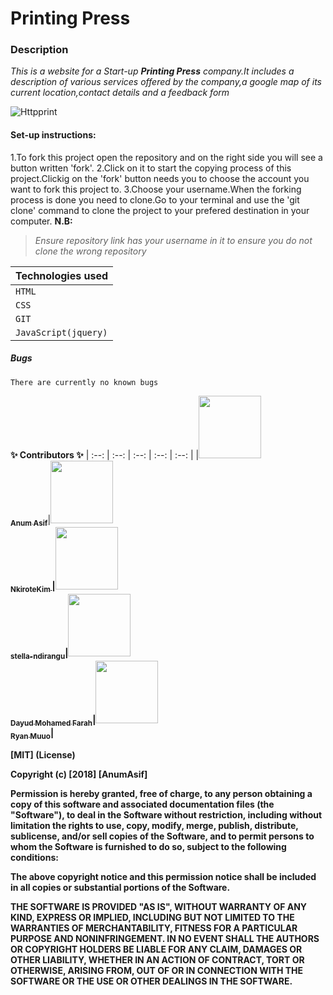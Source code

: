 # Printing Press

### Description
*This is a website for a Start-up **Printing Press** company.It includes a description of various services offered by the company,a google map of its current location,contact details and a feedback form* 

![Httpprint](https://thumbs.gfycat.com/EnchantingGrandioseBluebottlejellyfish-max-1mb.gif)

#### Set-up instructions:
 1.To fork this project open the repository and on the right side you will see a button written 'fork'.
 2.Click on it to start the copying process of this project.Clickig on the 'fork' button needs you to choose the account you want to fork this project to.
3.Choose your username.When the forking process is done you need to clone.Go to your terminal and use the 'git clone' command to clone the project to your prefered destination in your computer.
**N.B:**
> *Ensure repository link has your username in it to ensure you do not clone the wrong repository*


|**Technologies used**|
| --- |
| `HTML`|
| `CSS` |
 | `GIT` |
| `JavaScript(jquery)` |
##### Bugs
    There are currently no known bugs

 **✨ Contributors ✨**
 | :--: | :--: | :--: | :--: | :--: |
|[<img src="https://anumasif.github.io/portfolio/images/profile-pic.jpg" width="100px;"/> <br /><sub><b>
 Anum Asif</b></sub>](https://github.com/AnumAsif)|[<img src="https://avatars2.githubusercontent.com/u/43410875?s=460&v=4" width="100px;"/> <br /> <sub><b>
 NkiroteKim <b></sub>](https://github.com/NkiroteKim)|[<img src="https://stella-ndirangu.github.io/Portfolio/images/me2.jpg" width="100px;"/>
   <br><sub><b>stella-ndirangu</sub></b>](https://github.com/stella-ndirangu)|[<img src="https://avatars2.githubusercontent.com/u/8039543?s=460&v=4" width="100px;"/> 
   <br /><sub><b>Dayud Mohamed Farah</sub></b>](https://github.com/jinka)|[<img src="https://qmuuoryan.github.io/ryan-project/images/papi.jpg" width="100px;"/> 
   <br /><sub><b>Ryan  Muuo</sub><b>](https://github.com/qmuuoryan)|

[MIT] (License)

Copyright (c) [2018] [AnumAsif]

Permission is hereby granted, free of charge, to any person obtaining a copy
of this software and associated documentation files (the "Software"), to deal
in the Software without restriction, including without limitation the rights
to use, copy, modify, merge, publish, distribute, sublicense, and/or sell
copies of the Software, and to permit persons to whom the Software is
furnished to do so, subject to the following conditions:

The above copyright notice and this permission notice shall be included in all
copies or substantial portions of the Software.

THE SOFTWARE IS PROVIDED "AS IS", WITHOUT WARRANTY OF ANY KIND, EXPRESS OR
IMPLIED, INCLUDING BUT NOT LIMITED TO THE WARRANTIES OF MERCHANTABILITY,
FITNESS FOR A PARTICULAR PURPOSE AND NONINFRINGEMENT. IN NO EVENT SHALL THE
AUTHORS OR COPYRIGHT HOLDERS BE LIABLE FOR ANY CLAIM, DAMAGES OR OTHER
LIABILITY, WHETHER IN AN ACTION OF CONTRACT, TORT OR OTHERWISE, ARISING FROM,
OUT OF OR IN CONNECTION WITH THE SOFTWARE OR THE USE OR OTHER DEALINGS IN THE
SOFTWARE.

